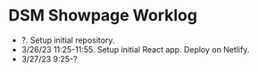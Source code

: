 # DSM Showpage Worklog

- ?. Setup initial repository.
- 3/26/23 11:25-11:55. Setup initial React app. Deploy on Netlify.
- 3/27/23 9:25-?

